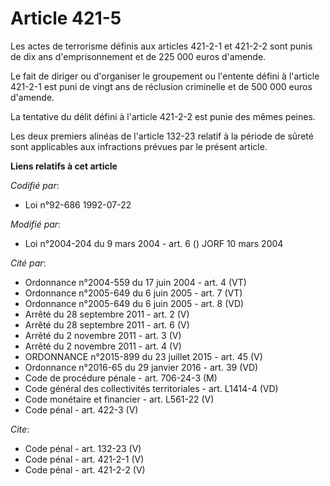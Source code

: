 # Article 421-5

Les actes de terrorisme définis aux articles 421-2-1 et 421-2-2 sont punis de dix ans d'emprisonnement et de 225 000 euros
d'amende. 

Le fait de diriger ou d'organiser le groupement ou l'entente défini à l'article 421-2-1 est puni de vingt ans de réclusion
criminelle et de 500 000 euros d'amende. 

La tentative du délit défini à l'article 421-2-2 est punie des mêmes peines. 

Les deux premiers alinéas de l'article 132-23 relatif à la période de sûreté sont applicables aux infractions prévues par le
présent article.

**Liens relatifs à cet article**

_Codifié par_:

  - Loi n°92-686 1992-07-22

_Modifié par_:

  - Loi n°2004-204 du 9 mars 2004 - art. 6 () JORF 10 mars 2004

_Cité par_:

  - Ordonnance n°2004-559 du 17 juin 2004 - art. 4 (VT)
  - Ordonnance n°2005-649 du 6 juin 2005 - art. 7 (VT)
  - Ordonnance n°2005-649 du 6 juin 2005 - art. 8 (VD)
  - Arrêté du 28 septembre 2011 - art. 2 (V)
  - Arrêté du 28 septembre 2011 - art. 6 (V)
  - Arrêté du 2 novembre 2011 - art. 3 (V)
  - Arrêté du 2 novembre 2011 - art. 4 (V)
  - ORDONNANCE n°2015-899 du 23 juillet 2015 - art. 45 (V)
  - Ordonnance n°2016-65 du 29 janvier 2016 - art. 39 (VD)
  - Code de procédure pénale - art. 706-24-3 (M)
  - Code général des collectivités territoriales - art. L1414-4 (VD)
  - Code monétaire et financier - art. L561-22 (V)
  - Code pénal - art. 422-3 (V)

_Cite_:

  - Code pénal - art. 132-23 (V)
  - Code pénal - art. 421-2-1 (V)
  - Code pénal - art. 421-2-2 (V)
